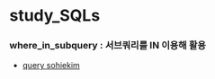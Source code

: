 # study_SQLs
### where_in_subquery : 서브쿼리를 IN 이용해 활용
- [query sohiekim](./sohiekim/w3schools/where_in_subquery.sql)
